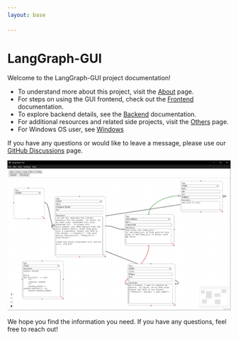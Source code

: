 ```yaml
---
layout: base

---
```


# LangGraph-GUI

Welcome to the LangGraph-GUI project documentation!

- To understand more about this project, visit the [About](/About) page.
- For steps on using the GUI frontend, check out the [Frontend](/Frontend) documentation.
- To explore backend details, see the [Backend](/Backend) documentation.
- For additional resources and related side projects, visit the [Others](/Others) page.
- For Windows OS user, see [Windows](/Others/Windows)

If you have any questions or would like to leave a message, please use our [GitHub Discussions](https://github.com/orgs/LangGraph-GUI/discussions) page.

![LangGraph-GUI](/cover.webp)

We hope you find the information you need. If you have any questions, feel free to reach out!

